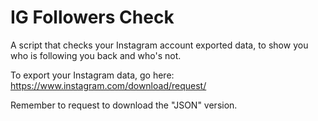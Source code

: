 # IG Followers Check

A script that checks your Instagram account exported data, to show you who is following you back and who's not.

To export your Instagram data, go here: https://www.instagram.com/download/request/

Remember to request to download the "JSON" version.